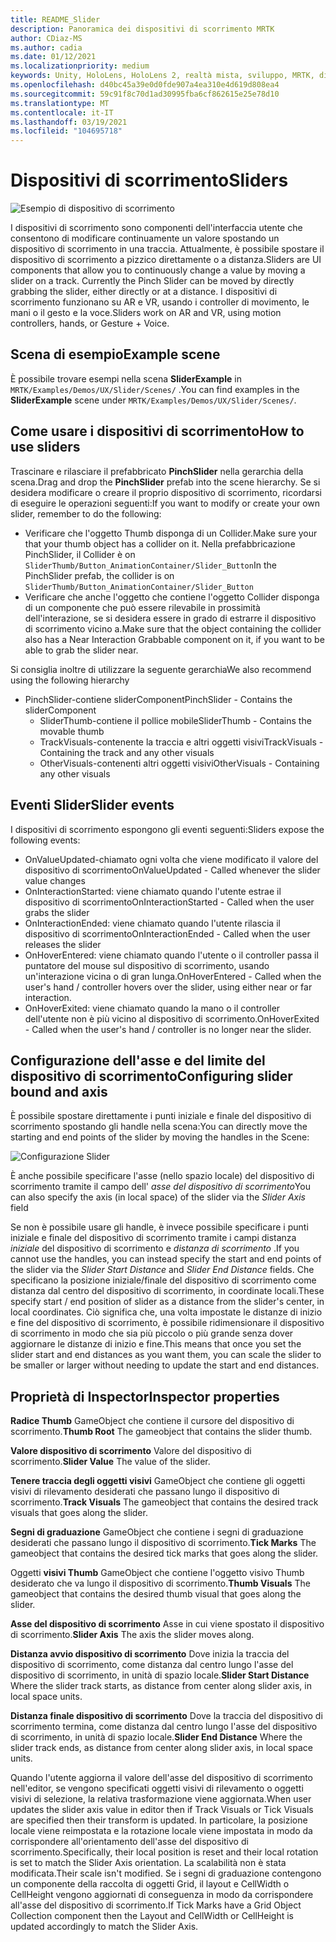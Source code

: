 ```yaml
---
title: README_Slider
description: Panoramica dei dispositivi di scorrimento MRTK
author: CDiaz-MS
ms.author: cadia
ms.date: 01/12/2021
ms.localizationpriority: medium
keywords: Unity, HoloLens, HoloLens 2, realtà mista, sviluppo, MRTK, dispositivi di scorrimento,
ms.openlocfilehash: d40bc45a39e0d0fde907a4ea310e4d619d808ea4
ms.sourcegitcommit: 59c91f8c70d1ad30995fba6cf862615e25e78d10
ms.translationtype: MT
ms.contentlocale: it-IT
ms.lasthandoff: 03/19/2021
ms.locfileid: "104695718"
---
```

# <a name="sliders"></a><span data-ttu-id="6a6aa-104">Dispositivi di scorrimento</span><span class="sxs-lookup"><span data-stu-id="6a6aa-104">Sliders</span></span>

![Esempio di dispositivo di scorrimento](Images/Slider/MRTK_UX_Slider_Main.jpg)

<span data-ttu-id="6a6aa-106">I dispositivi di scorrimento sono componenti dell'interfaccia utente che consentono di modificare continuamente un valore spostando un dispositivo di scorrimento in una traccia. Attualmente, è possibile spostare il dispositivo di scorrimento a pizzico direttamente o a distanza.</span><span class="sxs-lookup"><span data-stu-id="6a6aa-106">Sliders are UI components that allow you to continuously change a value by moving a slider on a track. Currently the Pinch Slider can be moved by directly grabbing the slider, either directly or at a distance.</span></span> <span data-ttu-id="6a6aa-107">I dispositivi di scorrimento funzionano su AR e VR, usando i controller di movimento, le mani o il gesto e la voce.</span><span class="sxs-lookup"><span data-stu-id="6a6aa-107">Sliders work on AR and VR, using motion controllers, hands, or Gesture + Voice.</span></span>

## <a name="example-scene"></a><span data-ttu-id="6a6aa-108">Scena di esempio</span><span class="sxs-lookup"><span data-stu-id="6a6aa-108">Example scene</span></span>

<span data-ttu-id="6a6aa-109">È possibile trovare esempi nella scena **SliderExample** in `MRTK/Examples/Demos/UX/Slider/Scenes/` .</span><span class="sxs-lookup"><span data-stu-id="6a6aa-109">You can find examples in the **SliderExample** scene under `MRTK/Examples/Demos/UX/Slider/Scenes/`.</span></span>

## <a name="how-to-use-sliders"></a><span data-ttu-id="6a6aa-110">Come usare i dispositivi di scorrimento</span><span class="sxs-lookup"><span data-stu-id="6a6aa-110">How to use sliders</span></span>

<span data-ttu-id="6a6aa-111">Trascinare e rilasciare il prefabbricato **PinchSlider** nella gerarchia della scena.</span><span class="sxs-lookup"><span data-stu-id="6a6aa-111">Drag and drop the **PinchSlider** prefab into the scene hierarchy.</span></span> <span data-ttu-id="6a6aa-112">Se si desidera modificare o creare il proprio dispositivo di scorrimento, ricordarsi di eseguire le operazioni seguenti:</span><span class="sxs-lookup"><span data-stu-id="6a6aa-112">If you want to modify or create your own slider, remember to do the following:</span></span>

- <span data-ttu-id="6a6aa-113">Verificare che l'oggetto Thumb disponga di un Collider.</span><span class="sxs-lookup"><span data-stu-id="6a6aa-113">Make sure your that your thumb object has a collider on it.</span></span> <span data-ttu-id="6a6aa-114">Nella prefabbricazione PinchSlider, il Collider è on `SliderThumb/Button_AnimationContainer/Slider_Button`</span><span class="sxs-lookup"><span data-stu-id="6a6aa-114">In the PinchSlider prefab, the collider is on `SliderThumb/Button_AnimationContainer/Slider_Button`</span></span>
- <span data-ttu-id="6a6aa-115">Verificare che anche l'oggetto che contiene l'oggetto Collider disponga di un componente che può essere rilevabile in prossimità dell'interazione, se si desidera essere in grado di estrarre il dispositivo di scorrimento vicino a.</span><span class="sxs-lookup"><span data-stu-id="6a6aa-115">Make sure that the object containing the collider also has a Near Interaction Grabbable component on it, if you want to be able to grab the slider near.</span></span>

<span data-ttu-id="6a6aa-116">Si consiglia inoltre di utilizzare la seguente gerarchia</span><span class="sxs-lookup"><span data-stu-id="6a6aa-116">We also recommend using the following hierarchy</span></span>

- <span data-ttu-id="6a6aa-117">PinchSlider-contiene sliderComponent</span><span class="sxs-lookup"><span data-stu-id="6a6aa-117">PinchSlider - Contains the sliderComponent</span></span>
  - <span data-ttu-id="6a6aa-118">SliderThumb-contiene il pollice mobile</span><span class="sxs-lookup"><span data-stu-id="6a6aa-118">SliderThumb - Contains the movable thumb</span></span>
  - <span data-ttu-id="6a6aa-119">TrackVisuals-contenente la traccia e altri oggetti visivi</span><span class="sxs-lookup"><span data-stu-id="6a6aa-119">TrackVisuals - Containing the track and any other visuals</span></span>
  - <span data-ttu-id="6a6aa-120">OtherVisuals-contenenti altri oggetti visivi</span><span class="sxs-lookup"><span data-stu-id="6a6aa-120">OtherVisuals - Containing any other visuals</span></span>

## <a name="slider-events"></a><span data-ttu-id="6a6aa-121">Eventi Slider</span><span class="sxs-lookup"><span data-stu-id="6a6aa-121">Slider events</span></span>

<span data-ttu-id="6a6aa-122">I dispositivi di scorrimento espongono gli eventi seguenti:</span><span class="sxs-lookup"><span data-stu-id="6a6aa-122">Sliders expose the following events:</span></span>

- <span data-ttu-id="6a6aa-123">OnValueUpdated-chiamato ogni volta che viene modificato il valore del dispositivo di scorrimento</span><span class="sxs-lookup"><span data-stu-id="6a6aa-123">OnValueUpdated - Called whenever the slider value changes</span></span>
- <span data-ttu-id="6a6aa-124">OnInteractionStarted: viene chiamato quando l'utente estrae il dispositivo di scorrimento</span><span class="sxs-lookup"><span data-stu-id="6a6aa-124">OnInteractionStarted - Called when the user grabs the slider</span></span>
- <span data-ttu-id="6a6aa-125">OnInteractionEnded: viene chiamato quando l'utente rilascia il dispositivo di scorrimento</span><span class="sxs-lookup"><span data-stu-id="6a6aa-125">OnInteractionEnded - Called when the user releases the slider</span></span>
- <span data-ttu-id="6a6aa-126">OnHoverEntered: viene chiamato quando l'utente o il controller passa il puntatore del mouse sul dispositivo di scorrimento, usando un'interazione vicina o di gran lunga.</span><span class="sxs-lookup"><span data-stu-id="6a6aa-126">OnHoverEntered - Called when the user's hand / controller hovers over the slider, using either near or far interaction.</span></span>
- <span data-ttu-id="6a6aa-127">OnHoverExited: viene chiamato quando la mano o il controller dell'utente non è più vicino al dispositivo di scorrimento.</span><span class="sxs-lookup"><span data-stu-id="6a6aa-127">OnHoverExited - Called when the user's hand / controller is no longer near the slider.</span></span>

## <a name="configuring-slider-bound-and-axis"></a><span data-ttu-id="6a6aa-128">Configurazione dell'asse e del limite del dispositivo di scorrimento</span><span class="sxs-lookup"><span data-stu-id="6a6aa-128">Configuring slider bound and axis</span></span>

<span data-ttu-id="6a6aa-129">È possibile spostare direttamente i punti iniziale e finale del dispositivo di scorrimento spostando gli handle nella scena:</span><span class="sxs-lookup"><span data-stu-id="6a6aa-129">You can directly move the starting and end points of the slider by moving the handles in the Scene:</span></span>

![Configurazione Slider](Images/Sliders/MRTK_Sliders_Setup.png)

<span data-ttu-id="6a6aa-131">È anche possibile specificare l'asse (nello spazio locale) del dispositivo di scorrimento tramite il campo dell' _asse del dispositivo di scorrimento_</span><span class="sxs-lookup"><span data-stu-id="6a6aa-131">You can also specify the axis (in local space) of the slider via the _Slider Axis_ field</span></span>

<span data-ttu-id="6a6aa-132">Se non è possibile usare gli handle, è invece possibile specificare i punti iniziale e finale del dispositivo di scorrimento tramite i campi distanza _iniziale_ del dispositivo di scorrimento e _distanza di scorrimento_ .</span><span class="sxs-lookup"><span data-stu-id="6a6aa-132">If you cannot use the handles, you can instead specify the start and end points of the slider via the _Slider Start Distance_ and _Slider End Distance_ fields.</span></span> <span data-ttu-id="6a6aa-133">Che specificano la posizione iniziale/finale del dispositivo di scorrimento come distanza dal centro del dispositivo di scorrimento, in coordinate locali.</span><span class="sxs-lookup"><span data-stu-id="6a6aa-133">These specify start / end position of slider as a distance from the slider's center, in local coordinates.</span></span> <span data-ttu-id="6a6aa-134">Ciò significa che, una volta impostate le distanze di inizio e fine del dispositivo di scorrimento, è possibile ridimensionare il dispositivo di scorrimento in modo che sia più piccolo o più grande senza dover aggiornare le distanze di inizio e fine.</span><span class="sxs-lookup"><span data-stu-id="6a6aa-134">This means that once you set the slider start and end distances as you want them, you can scale the slider to be smaller or larger without needing to update the start and end distances.</span></span>

## <a name="inspector-properties"></a><span data-ttu-id="6a6aa-135">Proprietà di Inspector</span><span class="sxs-lookup"><span data-stu-id="6a6aa-135">Inspector properties</span></span>

<span data-ttu-id="6a6aa-136">**Radice Thumb** GameObject che contiene il cursore del dispositivo di scorrimento.</span><span class="sxs-lookup"><span data-stu-id="6a6aa-136">**Thumb Root** The gameobject that contains the slider thumb.</span></span>

<span data-ttu-id="6a6aa-137">**Valore dispositivo di scorrimento** Valore del dispositivo di scorrimento.</span><span class="sxs-lookup"><span data-stu-id="6a6aa-137">**Slider Value** The value of the slider.</span></span>

<span data-ttu-id="6a6aa-138">**Tenere traccia degli oggetti visivi** GameObject che contiene gli oggetti visivi di rilevamento desiderati che passano lungo il dispositivo di scorrimento.</span><span class="sxs-lookup"><span data-stu-id="6a6aa-138">**Track Visuals** The gameobject that contains the desired track visuals that goes along the slider.</span></span>

<span data-ttu-id="6a6aa-139">**Segni di graduazione** GameObject che contiene i segni di graduazione desiderati che passano lungo il dispositivo di scorrimento.</span><span class="sxs-lookup"><span data-stu-id="6a6aa-139">**Tick Marks** The gameobject that contains the desired tick marks that goes along the slider.</span></span>

<span data-ttu-id="6a6aa-140">Oggetti **visivi Thumb** GameObject che contiene l'oggetto visivo Thumb desiderato che va lungo il dispositivo di scorrimento.</span><span class="sxs-lookup"><span data-stu-id="6a6aa-140">**Thumb Visuals** The gameobject that contains the desired thumb visual that goes along the slider.</span></span>

<span data-ttu-id="6a6aa-141">**Asse del dispositivo di scorrimento** Asse in cui viene spostato il dispositivo di scorrimento.</span><span class="sxs-lookup"><span data-stu-id="6a6aa-141">**Slider Axis** The axis the slider moves along.</span></span>

<span data-ttu-id="6a6aa-142">**Distanza avvio dispositivo di scorrimento** Dove inizia la traccia del dispositivo di scorrimento, come distanza dal centro lungo l'asse del dispositivo di scorrimento, in unità di spazio locale.</span><span class="sxs-lookup"><span data-stu-id="6a6aa-142">**Slider Start Distance** Where the slider track starts, as distance from center along slider axis, in local space units.</span></span>

<span data-ttu-id="6a6aa-143">**Distanza finale dispositivo di scorrimento** Dove la traccia del dispositivo di scorrimento termina, come distanza dal centro lungo l'asse del dispositivo di scorrimento, in unità di spazio locale.</span><span class="sxs-lookup"><span data-stu-id="6a6aa-143">**Slider End Distance** Where the slider track ends, as distance from center along slider axis, in local space units.</span></span>

<span data-ttu-id="6a6aa-144">Quando l'utente aggiorna il valore dell'asse del dispositivo di scorrimento nell'editor, se vengono specificati oggetti visivi di rilevamento o oggetti visivi di selezione, la relativa trasformazione viene aggiornata.</span><span class="sxs-lookup"><span data-stu-id="6a6aa-144">When user updates the slider axis value in editor then if Track Visuals or Tick Visuals are specified then their transform is updated.</span></span>
<span data-ttu-id="6a6aa-145">In particolare, la posizione locale viene reimpostata e la rotazione locale viene impostata in modo da corrispondere all'orientamento dell'asse del dispositivo di scorrimento.</span><span class="sxs-lookup"><span data-stu-id="6a6aa-145">Specifically, their local position is reset and their local rotation is set to match the Slider Axis orientation.</span></span>
<span data-ttu-id="6a6aa-146">La scalabilità non è stata modificata.</span><span class="sxs-lookup"><span data-stu-id="6a6aa-146">Their scale isn't modified.</span></span>
<span data-ttu-id="6a6aa-147">Se i segni di graduazione contengono un componente della raccolta di oggetti Grid, il layout e CellWidth o CellHeight vengono aggiornati di conseguenza in modo da corrispondere all'asse del dispositivo di scorrimento.</span><span class="sxs-lookup"><span data-stu-id="6a6aa-147">If Tick Marks have a Grid Object Collection component then the Layout and CellWidth or CellHeight is updated accordingly to match the Slider Axis.</span></span>

